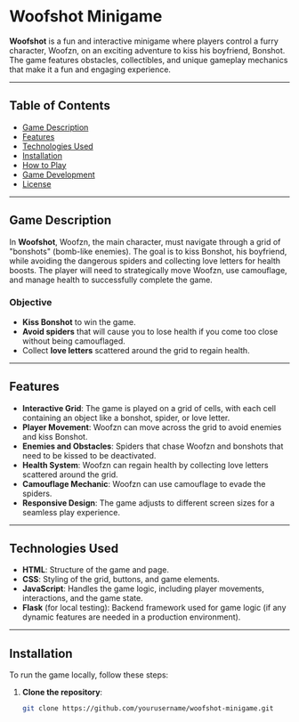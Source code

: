 # Woofshot Minigame

**Woofshot** is a fun and interactive minigame where players control a furry character, Woofzn, on an exciting adventure to kiss his boyfriend, Bonshot. The game features obstacles, collectibles, and unique gameplay mechanics that make it a fun and engaging experience.

---

## Table of Contents

- [Game Description](#game-description)
- [Features](#features)
- [Technologies Used](#technologies-used)
- [Installation](#installation)
- [How to Play](#how-to-play)
- [Game Development](#game-development)
- [License](#license)

---

## Game Description

In **Woofshot**, Woofzn, the main character, must navigate through a grid of "bonshots" (bomb-like enemies). The goal is to kiss Bonshot, his boyfriend, while avoiding the dangerous spiders and collecting love letters for health boosts. The player will need to strategically move Woofzn, use camouflage, and manage health to successfully complete the game.

### Objective

- **Kiss Bonshot** to win the game.
- **Avoid spiders** that will cause you to lose health if you come too close without being camouflaged.
- Collect **love letters** scattered around the grid to regain health.

---

## Features

- **Interactive Grid**: The game is played on a grid of cells, with each cell containing an object like a bonshot, spider, or love letter.
- **Player Movement**: Woofzn can move across the grid to avoid enemies and kiss Bonshot.
- **Enemies and Obstacles**: Spiders that chase Woofzn and bonshots that need to be kissed to be deactivated.
- **Health System**: Woofzn can regain health by collecting love letters scattered around the grid.
- **Camouflage Mechanic**: Woofzn can use camouflage to evade the spiders.
- **Responsive Design**: The game adjusts to different screen sizes for a seamless play experience.

---

## Technologies Used

- **HTML**: Structure of the game and page.
- **CSS**: Styling of the grid, buttons, and game elements.
- **JavaScript**: Handles the game logic, including player movements, interactions, and the game state.
- **Flask** (for local testing): Backend framework used for game logic (if any dynamic features are needed in a production environment).

---

## Installation

To run the game locally, follow these steps:

1. **Clone the repository**:

   ```bash
   git clone https://github.com/yourusername/woofshot-minigame.git